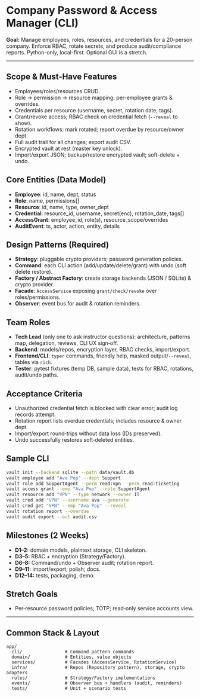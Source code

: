 # Company Password & Access Manager (CLI)

**Goal:** Manage employees, roles, resources, and credentials for a 20-person company. Enforce RBAC, rotate secrets, and produce audit/compliance reports. Python-only, local-first. Optional GUI is a stretch.

---

## Scope & Must‑Have Features
- Employees/roles/resources CRUD.
- Role → permission → resource mapping; per-employee grants & overrides.
- Credentials per resource (username, secret, rotation date, tags).
- Grant/revoke access; RBAC check on credential fetch (`--reveal` to show).
- Rotation workflows: mark rotated; report overdue by resource/owner dept.
- Full audit trail for all changes; export audit CSV.
- Encrypted vault at rest (master key unlock).
- Import/export JSON; backup/restore encrypted vault; soft-delete + undo.

## Core Entities (Data Model)
- **Employee**: id, name, dept, status
- **Role**: name, permissions[]
- **Resource**: id, name, type, owner_dept
- **Credential**: resource_id, username, secret(enc), rotation_date, tags[]
- **AccessGrant**: employee_id, role(s), resource_scope/overrides
- **AuditEvent**: ts, actor, action, entity, details

## Design Patterns (Required)
- **Strategy**: pluggable crypto providers; password generation policies.
- **Command**: each CLI action (add/update/delete/grant) with undo (soft delete restore).
- **Factory / Abstract Factory**: create storage backends (JSON / SQLite) & crypto provider.
- **Facade**: `AccessService` exposing `grant/check/revoke` over roles/permissions.
- **Observer**: event bus for audit & rotation reminders.

## Team Roles
- **Tech Lead** (only one to ask instructor questions): architecture, patterns map, delegation, reviews, CLI UX sign‑off.
- **Backend**: models/repos, encryption layer, RBAC checks, import/export.
- **Frontend/CLI**: `typer` commands, friendly help, masked output/`--reveal`, tables via `rich`.
- **Tester**: pytest fixtures (temp DB, sample data), tests for RBAC, rotations, audit/undo paths.

## Acceptance Criteria
- Unauthorized credential fetch is blocked with clear error; audit log records attempt.
- Rotation report lists overdue credentials; includes resource & owner dept.
- Import/export round‑trips without data loss (IDs preserved).
- Undo successfully restores soft‑deleted entities.

## Sample CLI
```bash
vault init --backend sqlite --path data/vault.db
vault employee add "Ava Pop" --dept Support
vault role add SupportAgent --perm read:vpn --perm read:ticketing
vault access grant --emp "Ava Pop" --role SupportAgent
vault resource add "VPN" --type network --owner IT
vault cred add "VPN" --username ava --generate
vault cred get "VPN" --emp "Ava Pop" --reveal
vault rotation report --overdue
vault audit export --out audit.csv
```

## Milestones (2 Weeks)
- **D1–2:** domain models, plaintext storage, CLI skeleton.
- **D3–5:** RBAC + encryption (Strategy/Factory).
- **D6–8:** Command/undo + Observer audit; rotation report.
- **D9–11:** import/export; polish; docs.
- **D12–14:** tests, packaging, demo.

## Stretch Goals
- Per‑resource password policies; TOTP; read‑only service accounts view.

---

## Common Stack & Layout
```
app/
  cli/                # Command pattern commands
  domain/             # Entities, value objects
  services/           # Facades (AccessService, RotationService)
  infra/              # Repos (Repository pattern), storage, crypto adapters
  rules/              # Strategy/Factory implementations
  events/             # Observer bus + handlers (audit, reminders)
  tests/              # Unit + scenario tests
```
